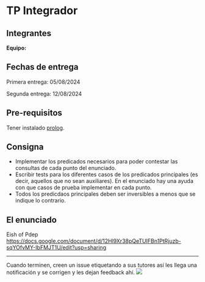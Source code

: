 # TP Integrador

## Integrantes

**Equipo:** 

## Fechas de entrega

Primera entrega: 05/08/2024

Segunda entrega: 12/08/2024

## Pre-requisitos

Tener instalado [prolog](https://github.com/pdep-utn/enunciados-miercoles-noche/blob/master/pages/prolog/entorno.md).

## Consigna

- Implementar los predicados necesarios para poder contestar las consultas de cada punto del enunciado.
- Escribir tests para los diferentes casos de los predicados principales (es decir, aquellos que no sean auxiliares). En el enunciado hay una ayuda con que casos de prueba implementar en cada punto.
- Todos los predicdaos principales deben ser inversibles a menos que se indique lo contrario.

## El enunciado

Eish of Pdep
https://docs.google.com/document/d/12Hl9Xr38pQeTUIFBn1PtRjuzb-sqYOfvMY-IbFMJT1U/edit?usp=sharing 

--------------------------

Cuando terminen, creen un issue etiquetando a sus tutores así les llega una notificación y se corrigen y les dejan feedback ahí.
![](https://i.imgur.com/ypeXpBw.gif)
